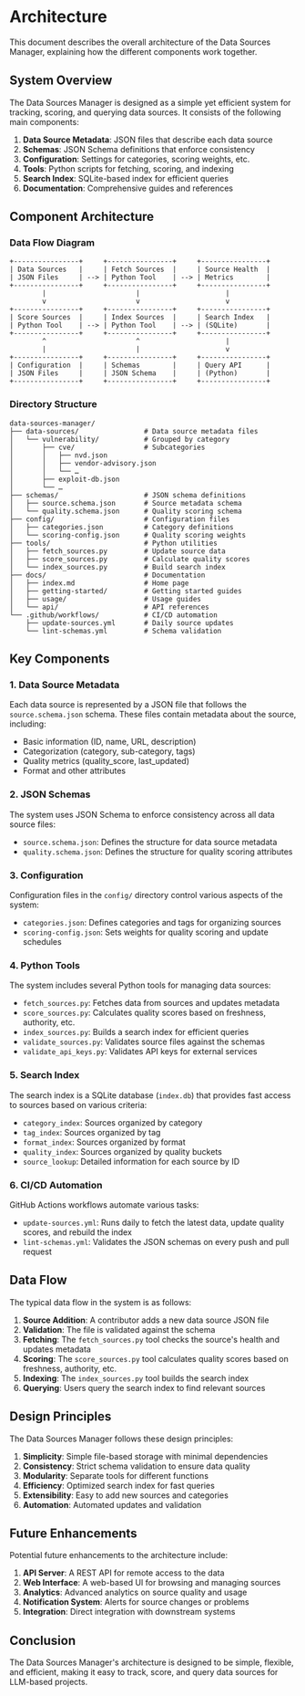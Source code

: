 # Architecture

This document describes the overall architecture of the Data Sources Manager, explaining how the different components work together.

## System Overview

The Data Sources Manager is designed as a simple yet efficient system for tracking, scoring, and querying data sources. It consists of the following main components:

1. **Data Source Metadata**: JSON files that describe each data source
2. **Schemas**: JSON Schema definitions that enforce consistency
3. **Configuration**: Settings for categories, scoring weights, etc.
4. **Tools**: Python scripts for fetching, scoring, and indexing
5. **Search Index**: SQLite-based index for efficient queries
6. **Documentation**: Comprehensive guides and references

## Component Architecture

### Data Flow Diagram

```
+----------------+     +----------------+     +----------------+
| Data Sources   |     | Fetch Sources  |     | Source Health  |
| JSON Files     | --> | Python Tool    | --> | Metrics        |
+----------------+     +----------------+     +----------------+
        |                      |                     |
        v                      v                     v
+----------------+     +----------------+     +----------------+
| Score Sources  |     | Index Sources  |     | Search Index   |
| Python Tool    | --> | Python Tool    | --> | (SQLite)       |
+----------------+     +----------------+     +----------------+
        ^                      ^                     |
        |                      |                     v
+----------------+     +----------------+     +----------------+
| Configuration  |     | Schemas        |     | Query API      |
| JSON Files     |     | JSON Schema    |     | (Python)       |
+----------------+     +----------------+     +----------------+
```

### Directory Structure

```
data-sources-manager/
├── data-sources/                # Data source metadata files
│   └── vulnerability/           # Grouped by category
│       ├── cve/                 # Subcategories
│       │   ├── nvd.json
│       │   ├── vendor-advisory.json
│       │   └── …
│       ├── exploit-db.json
│       └── …
├── schemas/                     # JSON schema definitions
│   ├── source.schema.json       # Source metadata schema
│   └── quality.schema.json      # Quality scoring schema
├── config/                      # Configuration files
│   ├── categories.json          # Category definitions
│   └── scoring-config.json      # Quality scoring weights
├── tools/                       # Python utilities
│   ├── fetch_sources.py         # Update source data
│   ├── score_sources.py         # Calculate quality scores
│   └── index_sources.py         # Build search index
├── docs/                        # Documentation
│   ├── index.md                 # Home page
│   ├── getting-started/         # Getting started guides
│   ├── usage/                   # Usage guides
│   └── api/                     # API references
└── .github/workflows/           # CI/CD automation
    ├── update-sources.yml       # Daily source updates
    └── lint-schemas.yml         # Schema validation
```

## Key Components

### 1. Data Source Metadata

Each data source is represented by a JSON file that follows the `source.schema.json` schema. These files contain metadata about the source, including:

- Basic information (ID, name, URL, description)
- Categorization (category, sub-category, tags)
- Quality metrics (quality_score, last_updated)
- Format and other attributes

### 2. JSON Schemas

The system uses JSON Schema to enforce consistency across all data source files:

- `source.schema.json`: Defines the structure for data source metadata
- `quality.schema.json`: Defines the structure for quality scoring attributes

### 3. Configuration

Configuration files in the `config/` directory control various aspects of the system:

- `categories.json`: Defines categories and tags for organizing sources
- `scoring-config.json`: Sets weights for quality scoring and update schedules

### 4. Python Tools

The system includes several Python tools for managing data sources:

- `fetch_sources.py`: Fetches data from sources and updates metadata
- `score_sources.py`: Calculates quality scores based on freshness, authority, etc.
- `index_sources.py`: Builds a search index for efficient queries
- `validate_sources.py`: Validates source files against the schemas
- `validate_api_keys.py`: Validates API keys for external services

### 5. Search Index

The search index is a SQLite database (`index.db`) that provides fast access to sources based on various criteria:

- `category_index`: Sources organized by category
- `tag_index`: Sources organized by tag
- `format_index`: Sources organized by format
- `quality_index`: Sources organized by quality buckets
- `source_lookup`: Detailed information for each source by ID

### 6. CI/CD Automation

GitHub Actions workflows automate various tasks:

- `update-sources.yml`: Runs daily to fetch the latest data, update quality scores, and rebuild the index
- `lint-schemas.yml`: Validates the JSON schemas on every push and pull request

## Data Flow

The typical data flow in the system is as follows:

1. **Source Addition**: A contributor adds a new data source JSON file
2. **Validation**: The file is validated against the schema
3. **Fetching**: The `fetch_sources.py` tool checks the source's health and updates metadata
4. **Scoring**: The `score_sources.py` tool calculates quality scores based on freshness, authority, etc.
5. **Indexing**: The `index_sources.py` tool builds the search index
6. **Querying**: Users query the search index to find relevant sources

## Design Principles

The Data Sources Manager follows these design principles:

1. **Simplicity**: Simple file-based storage with minimal dependencies
2. **Consistency**: Strict schema validation to ensure data quality
3. **Modularity**: Separate tools for different functions
4. **Efficiency**: Optimized search index for fast queries
5. **Extensibility**: Easy to add new sources and categories
6. **Automation**: Automated updates and validation

## Future Enhancements

Potential future enhancements to the architecture include:

1. **API Server**: A REST API for remote access to the data
2. **Web Interface**: A web-based UI for browsing and managing sources
3. **Analytics**: Advanced analytics on source quality and usage
4. **Notification System**: Alerts for source changes or problems
5. **Integration**: Direct integration with downstream systems

## Conclusion

The Data Sources Manager's architecture is designed to be simple, flexible, and efficient, making it easy to track, score, and query data sources for LLM-based projects.
